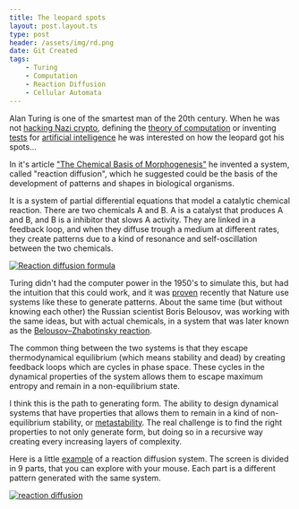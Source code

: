 ```yaml
---
title: The leopard spots
layout: post.layout.ts
type: post
header: /assets/img/rd.png
date: Git Created
tags:
    - Turing
    - Computation
    - Reaction Diffusion
    - Cellular Automata
---
```



Alan Turing is one of the smartest man of the 20th century. When he was not [hacking Nazi crypto](https://en.wikipedia.org/wiki/Cryptanalysis_of_the_Enigma), defining the [theory of computation](https://en.wikipedia.org/wiki/Turing_machine) or inventing [tests](https://en.wikipedia.org/wiki/Turing_test) for [artificial intelligence](https://en.wikipedia.org/wiki/Computing_Machinery_and_Intelligence) he was interested on how the leopard got his spots...

In it's article ["The Chemical Basis of Morphogenesis"](https://en.wikipedia.org/wiki/The_Chemical_Basis_of_Morphogenesis) he invented a system, called "reaction diffusion", which he suggested could be the basis of the development of patterns and shapes in biological organisms.

It is a system of partial differential equations that model a catalytic chemical reaction. There are two chemicals A and B. A is a catalyst that produces A and B, and B is a inhibitor that slows A activity. They are linked in a feedback loop, and when they diffuse trough a medium at different rates, they create patterns due to a kind of resonance and self-oscillation  between the two chemicals.

[![Reaction diffusion formula](/assets/img/rd-formula.png)](https://www.karlsims.com/rd.html)

Turing didn't had the computer power in the 1950's to simulate this, but had the intuition that this could work, and it was [proven](https://www.sciencenews.org/article/seeds-alan-turing-patterns-nature-math) recently that Nature use systems like these to generate patterns. About the same time (but without knowing each other) the Russian scientist Boris Belousov, was working with the same ideas, but with actual chemicals, in a system that was later known as the [Belousov–Zhabotinsky reaction](https://en.wikipedia.org/wiki/Belousov%E2%80%93Zhabotinsky_reaction). 

The common thing between the two systems is that they escape thermodynamical equilibrium (which means stability and dead) by creating feedback loops which are cycles in phase space. These cycles in the dynamical properties of the system allows them to escape maximum entropy and remain in a non-equilibrium state. 

I think this is the path to generating form. The ability to design dynamical systems that have properties that allows them to remain in a kind of non-equilibrium stability, or [metastability](https://en.wikipedia.org/wiki/Metastability). The real challenge is to find the right properties to not only generate form, but doing so in a recursive way creating every increasing layers of complexity.

Here is a little [example](/sketches/reaction-diffusion/) of a reaction diffusion system. The screen is divided in 9 parts, that you can explore with your mouse. Each part is a different pattern generated with the same system.

[![reaction diffusion](/assets/img/rd.png)](/sketches/reaction-diffusion/)



